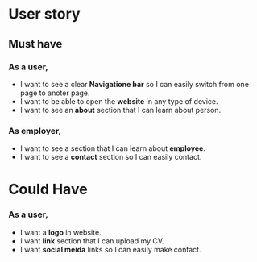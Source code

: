 # User story
## Must have
### As a user,
- I want to see a clear **Navigatione bar** so I can easily switch from one page to anoter page.
- I want to be able to open the **website** in any type of device.
- I want to see an **about** section that I can learn about person.

### As employer,
- I want to see a section that I can learn about **employee**.
- I want to see a **contact** section so I can easily contact.

# Could Have

### As a user,
- I want a **logo** in website.
- I want **link** section that I can upload my CV.
- I want **social meida** links so I can easily make contact.

